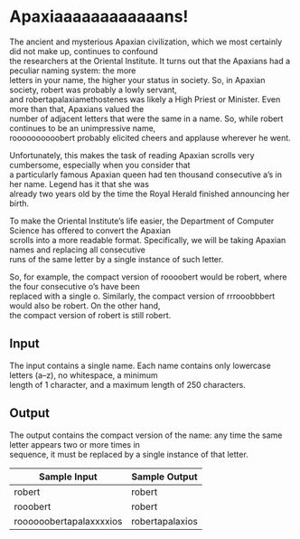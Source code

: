 # Apaxiaaaaaaaaaaaans!

The ancient and mysterious Apaxian civilization, which we most certainly did not make up, continues to confound\
the researchers at the Oriental Institute. It turns out that the Apaxians had a peculiar naming system: the more\
letters in your name, the higher your status in society. So, in Apaxian society, robert was probably a lowly servant,\
and robertapalaxiamethostenes was likely a High Priest or Minister. Even more than that, Apaxians valued the\
number of adjacent letters that were the same in a name. So, while robert continues to be an unimpressive name,\
roooooooooobert probably elicited cheers and applause wherever he went.

Unfortunately, this makes the task of reading Apaxian scrolls very cumbersome, especially when you consider that\
a particularly famous Apaxian queen had ten thousand consecutive a’s in her name. Legend has it that she was\
already two years old by the time the Royal Herald finished announcing her birth.

To make the Oriental Institute’s life easier, the Department of Computer Science has offered to convert the Apaxian\
scrolls into a more readable format. Specifically, we will be taking Apaxian names and replacing all consecutive\
runs of the same letter by a single instance of such letter.

So, for example, the compact version of roooobert would be robert, where the four consecutive o’s have been\
replaced with a single o. Similarly, the compact version of rrrooobbbert would also be robert. On the other hand,\
the compact version of robert is still robert.

## Input

The input contains a single name. Each name contains only lowercase letters (a–z), no whitespace, a minimum\
length of 1 character, and a maximum length of 250 characters.

## Output

The output contains the compact version of the name: any time the same letter appears two or more times in\
sequence, it must be replaced by a single instance of that letter.

| Sample Input              | Sample Output   |
| ---                       | ---             |
| robert                    | robert          |
| rooobert                  | robert          |
| roooooobertapalaxxxxios   | robertapalaxios |